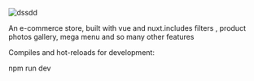  ![dssdd](https://user-images.githubusercontent.com/87564823/195887917-a3af24fa-43bb-4229-bd4d-56ec0a5b7a6b.PNG)

 
An e-commerce store, built with vue and nuxt.includes filters , product photos gallery, mega menu and so many other features

Compiles and hot-reloads for development:

npm run dev


 
